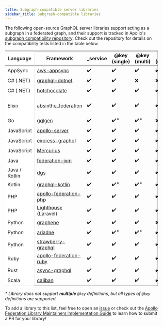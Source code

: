 ```yaml
---
title: Subgraph-compatible server libraries
sidebar_title: Subgraph-compatible libraries
---
```


The following open-source GraphQL server libraries support acting as a subgraph in a federated graph, and their support is tracked in Apollo's [subgraph compatibility repository](https://github.com/apollographql/apollo-federation-subgraph-compatibility). Check out the repository for details on the compatibility tests listed in the table below.

<style>
.sticky {
  position: sticky;
  left: 0;
  background: white;
  border-right: 1px solid #DEE2E7;
}

.table-container {
  box-shadow: inset 0px 0px 5px 0px #666;
}
</style>


<div class="table-container">

<table>

<thead>
  <tr>
    <th class="sticky">Language</th>
    <th>Framework</th>
    <th>_service</th>
    <th>@key (single)</th>
    <th>@key (multi)</th>
    <th>@key (composite)</th>
    <th>@requires</th>
    <th>@provides</th>
    <th>ftv1</th>
  </tr>
</thead>

<tbody>
  <tr>
    <td class="sticky">AppSync</td>
    <td> <a href="https://aws.amazon.com/appsync/">aws-appsync</a></td>
    <td>✔️</td>
    <td>✔️</td>
    <td>✔️</td>
    <td>✔️</td>
    <td>✔️</td>
    <td>✔️</td>
    <td>❌</td>
  </tr>

  <tr>
    <td class="sticky">C# (.NET)</td>
    <td> <a href="https://github.com/graphql-dotnet/graphql-dotnet">graphql-dotnet</a></td>
    <td>✔️</td>
    <td>✔️</td>
    <td>❌</td>
    <td>❌</td>
    <td>❌</td>
    <td>❌</td>
    <td>❌</td>
  </tr>

  <tr>
    <td class="sticky">C# (.NET)</td>
    <td> <a href="https://github.com/ChilliCream/hotchocolate">hotchocolate</a></td>
    <td>✔️</td>
    <td>✔️</td>
    <td>✔️</td>
    <td>✔️</td>
    <td>✔️</td>
    <td>✔️</td>
    <td>❌</td>
  </tr>

  <tr>
    <td class="sticky">Elixir</td>
    <td> <a href="https://github.com/DivvyPayHQ/absinthe_federation">absinthe_federation</a></td>
    <td>✔️</td>
    <td>✔️</td>
    <td>✔️</td>
    <td>✔️</td>
    <td>✔️</td>
    <td>✔️</td>
    <td>❌<br/>(<a href="https://github.com/DivvyPayHQ/absinthe_federation/pull/25">in progress</a>)</td>
  </tr>

  <tr>
    <td class="sticky">Go</td>
    <td> <a href="https://gqlgen.com/">gqlgen</a></td>
    <td>✔️</td>
    <td>✔️*</td>
    <td>✔️*</td>
    <td>❌</td>
    <td>✔️</td>
    <td>✔️</td>
    <td>❌</td>
  </tr>

  <tr>
    <td class="sticky">JavaScript</td>
    <td> <a href="https://github.com/apollographql/apollo-server/">apollo-server</a></td>
    <td>✔️</td>
    <td>✔️</td>
    <td>✔️</td>
    <td>✔️</td>
    <td>✔️</td>
    <td>✔️</td>
    <td>✔️</td>
  </tr>

  <tr>
    <td class="sticky">JavaScript</td>
    <td> <a href="https://graphql.org/graphql-js/running-an-express-graphql-server/">express-graphql</a></td>
    <td>✔️</td>
    <td>✔️</td>
    <td>✔️</td>
    <td>✔️</td>
    <td>✔️</td>
    <td>✔️</td>
    <td>❌</td>
  </tr>

  <tr>
    <td class="sticky">JavaScript</td>
    <td> <a href="https://mercurius.dev/#/">Mercurius</a></td>
    <td>✔️</td>
    <td>✔️</td>
    <td>✔️</td>
    <td>✔️</td>
    <td>✔️</td>
    <td>✔️</td>
    <td>❌</td>
  </tr>

  <tr>
    <td class="sticky">Java</td>
    <td> <a href="https://github.com/apollographql/federation-jvm">federation-jvm</a></td>
    <td>✔️</td>
    <td>✔️</td>
    <td>✔️</td>
    <td>✔️</td>
    <td>✔️</td>
    <td>✔️</td>
    <td>✔️</td>
  </tr>

  <tr>
    <td class="sticky">Java / Kotlin</td>
    <td> <a href="https://github.com/netflix/dgs-framework/">dgs</a></td>
    <td>✔️</td>
    <td>✔️</td>
    <td>✔️</td>
    <td>✔️</td>
    <td>✔️</td>
    <td>✔️</td>
    <td>✔️</td>
  </tr>

  <tr>
    <td class="sticky">Kotlin</td>
    <td> <a href="https://github.com/ExpediaGroup/graphql-kotlin">graphql-kotlin</a></td>
    <td>✔️</td>
    <td>✔️*</td>
    <td>✔️*</td>
    <td>✔️*</td>
    <td>✔️</td>
    <td>✔️</td>
    <td>✔️</td>
  </tr>

  <tr>
    <td class="sticky">PHP</td>
    <td> <a href="https://github.com/Skillshare/apollo-federation-php">apollo-federation-php</a></td>
    <td>✔️</td>
    <td>✔️</td>
    <td>✔️</td>
    <td>✔️</td>
    <td>✔️</td>
    <td>✔️</td>
    <td>❌</td>
  </tr>

  <tr>
    <td class="sticky">PHP</td>
    <td> <a href="https://lighthouse-php.com">Lighthouse</a> (Laravel)</td>
    <td>✔️</td>
    <td>✔️</td>
    <td>✔️</td>
    <td>✔️</td>
    <td>✔️</td>
    <td>✔️</td>
    <td>❌</td>
  </tr>

  <tr>
    <td class="sticky">Python</td>
    <td> <a href="https://github.com/preply/graphene-federation">graphene</a></td>
    <td>✔️</td>
    <td>✔️</td>
    <td>✔️</td>
    <td>❌</td>
    <td>✔️</td>
    <td>✔️</td>
    <td>❌</td>
  </tr>

  <tr>
    <td class="sticky">Python</td>
    <td> <a href="https://github.com/mirumee/ariadne">ariadne</a></td>
    <td>✔️</td>
    <td>✔️*</td>
    <td>✔️*</td>
    <td>✔️*</td>
    <td>✔️</td>
    <td>✔️</td>
    <td>❌</td>
  </tr>

  <tr>
    <td class="sticky">Python</td>
    <td> <a href="https://strawberry.rocks/docs">strawberry-graphql</a></td>
    <td>✔️</td>
    <td>✔️</td>
    <td>✔️</td>
    <td>✔️</td>
    <td>✔️</td>
    <td>✔️</td>
    <td>❌</td>
  </tr>

  <tr>
    <td class="sticky">Ruby</td>
    <td> <a href="https://github.com/Gusto/apollo-federation-ruby">apollo-federation-ruby</a></td>
    <td>✔️</td>
    <td>✔️</td>
    <td>✔️</td>
    <td>✔️</td>
    <td>✔️</td>
    <td>✔️</td>
    <td>✔️</td>
  </tr>

  <tr>
    <td class="sticky">Rust</td>
    <td> <a href="https://async-graphql.github.io/async-graphql/">async-graphql</a></td>
    <td>✔️</td>
    <td>✔️</td>
    <td>✔️</td>
    <td>✔️</td>
    <td>✔️</td>
    <td>✔️</td>
    <td>❌</td>
  </tr>

  <tr>
    <td class="sticky" style="border-right: 1px solid #DEE2E7;">Scala</td>
    <td> <a href="https://ghostdogpr.github.io/caliban/docs/federation.html">caliban</a></td>
    <td>✔️</td>
    <td>✔️</td>
    <td>✔️</td>
    <td>✔️</td>
    <td>✔️</td>
    <td>✔️</td>
    <td>✔️</td>
  </tr>
</tbody>

</table>

</div>

_*_ _Library does not support **multiple** `@key` definitions, but all types of `@key` definitions are supported_

To add a library to this list, feel free to open an [issue](https://github.com/apollographql/apollo-federation-subgraph-compatibility/issues) or check out the [Apollo Federation Library Maintainers Implementation Guide](https://github.com/apollographql/apollo-federation-subgraph-compatibility/blob/main/CONTRIBUTORS.md) to learn how to submit a PR for your library!
